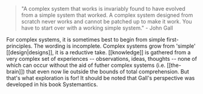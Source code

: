>"A complex system that works is invariably found to have evolved from a simple system that worked. A complex system designed from scratch never works and cannot be patched up to make it work. You have to start over with a working simple system." - John Gall

For complex systems, it is sometimes best to begin from simple first-principles. The wording is incomplete. Complex systems grow from 'simple' [[design|designs]], it is a reductive take. [[knowledge]] is gathered from a very complex set of experiences -- observations, ideas, thoughts -- none of which can occur without the aid of futher complex systems (i.e. [[the-brain]]) that even now lie outside the bounds of total comprehension. But that's what exploration is for!
It should be noted that Gall's perspective was developed in his book Systemantics. 